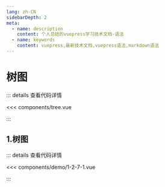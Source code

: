 ```yaml
---
lang: zh-CN
sidebarDepth: 2
meta:
  - name: description
    content: 个人总结的vuepress学习技术文档-语法
  - name: keywords
    content: vuepress,最新技术文档,vuepress语法,markdown语法
---
```


# 树图

::: details 查看代码详情

<<< components/tree.vue

:::

## 1.树图

  <Container url="http://localhost:8090/resume/demo/?type=echarts&name=1-2-7-1.vue" />

::: details 查看代码详情

<<< components/demo/1-2-7-1.vue

:::
